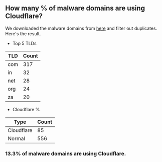 ## How many % of malware domains are using Cloudflare?


We downloaded the malware domains from [here](https://urlhaus.abuse.ch) and filter out duplicates.
Here's the result.


[//]: # (start replacement)


- Top 5 TLDs

| TLD | Count |
| --- | --- |
| com | 317 |
| in | 32 |
| net | 28 |
| org | 24 |
| za | 20 |


- Cloudflare %

| Type | Count |
| --- | --- |
| Cloudflare | 85 |
| Normal | 556 |


### 13.3% of malware domains are using Cloudflare.